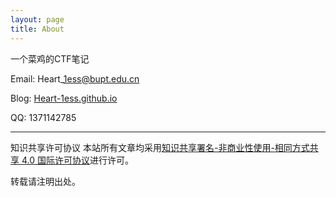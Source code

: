 ```yaml
---
layout: page
title: About
---
```




一个菜鸡的CTF笔记

Email: Heart\_1ess@bupt.edu.cn

Blog: [Heart-1ess.github.io](https://Heart-1ess.github.io)

QQ: 1371142785

---

知识共享许可协议 本站所有文章均采用[知识共享署名-非商业性使用-相同方式共享 4.0 国际许可协议](https://creativecommons.org/licenses/by-nc-sa/4.0/)进行许可。

转载请注明出处。